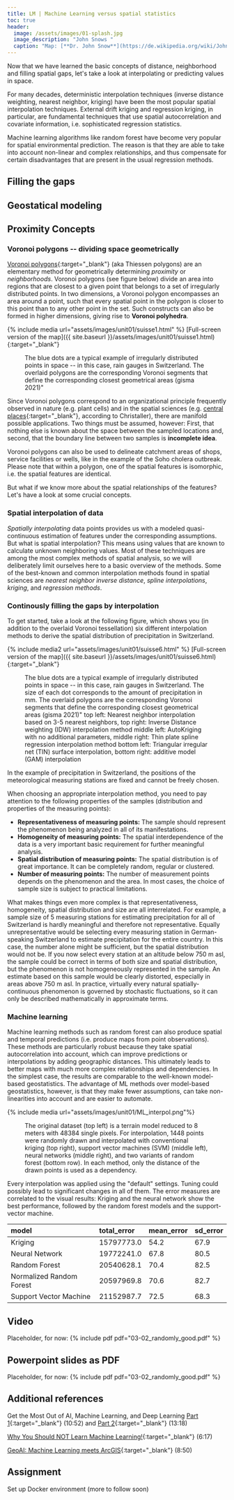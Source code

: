 ```yaml
--- 
title: LM | Machine Learning versus spatial statistics 
toc: true
header:
  image: /assets/images/01-splash.jpg
  image_description: "John Snows "
  caption: "Map: [**Dr. John Snow**](https://de.wikipedia.org/wiki/John_Snow_(Mediziner)) [Wellcome Library via wikimedia](https://w.wiki/QtV)"
---
```


Now that we have learned the basic concepts of distance, neighborhood and filling spatial gaps, let's take a look at interpolating or predicting values in space.

For many decades, deterministic interpolation techniques (inverse distance weighting, nearest neighbor, kriging) have been the most popular spatial interpolation techniques. External drift kriging and regression kriging, in particular, are fundamental techniques that use spatial autocorrelation and covariate information, i.e. sophisticated regression statistics.

Machine learning algorithms like random forest have become very popular for spatial environmental prediction. The reason is that they are able to take into account non-linear and complex relationships, and thus compensate for certain disadvantages that are present in the usual regression methods.


## Filling the gaps 
## Geostatical modeling 
## Proximity Concepts

### Voronoi polygons -- dividing space geometrically
[Voronoi polygons](https://en.wikipedia.org/wiki/Voronoi_diagram){:target="_blank"} (aka Thiessen polygons) are an elementary method for geometrically determining *proximity* or *neighborhoods*. Voronoi polygons (see figure below) divide an area into regions that are closest to a given point that belongs to a set of irregularly distributed points. In two dimensions, a Voronoi polygon encompasses an area around a point, such that every spatial point in the polygon is closer to this point than to any other point in the set. Such constructs can also be formed in higher dimensions, giving rise to **Voronoi polyhedra**.

{% include media url="assets/images/unit01/suisse1.html" %}
[Full-screen version of the map]({{ site.baseurl }}/assets/images/unit01/suisse1.html){:target="_blank"} 
<figure>
  <figcaption>The blue dots are a typical example of irregularly distributed points in space -- in this case, rain gauges in Switzerland. The overlaid polygons are the corresponding Voronoi segments that define the corresponding closest geometrical areas (gisma 2021)" </figcaption>
</figure>

Since Voronoi polygons correspond to an organizational principle frequently observed in nature (e.g. plant cells) and in the spatial sciences (e.g. [central places](https://en.wikipedia.org/wiki/Central_place_theory){:target="_blank"}, according to Christaller), there are manifold possible applications. Two things must be assumed, however: First, that nothing else is known about the space between the sampled locations and, second, that the boundary line between two samples is **incomplete idea**.

Voronoi polygons can also be used to delineate catchment areas of shops, service facilities or wells, like in the example of the Soho cholera outbreak. Please note that within a polygon, one of the spatial features is isomorphic, i.e. the spatial features are identical. 

But what if we know more about the spatial relationships of the features? Let's have a look at some crucial concepts.

### Spatial interpolation of data
*Spatially interpolating* data points provides us with a modeled quasi-continuous estimation of features under the corresponding assumptions. But what is spatial interpolation? This means using values that are known to calculate unknown neighboring values. Most of these techniques are among the most complex methods of spatial analysis, so we will deliberately limit ourselves here to a basic overview of the methods. Some of the best-known and common interpolation methods found in spatial sciences are *nearest neighbor* *inverse distance*, *spline interpolations*, *kriging*, and *regression methods*.

### Continously filling the gaps by interpolation
To get started, take a look at the following figure, which shows you (in addition to the overlaid Voronoi tessellation) six different interpolation methods to derive the spatial distribution of precipitation in Switzerland. 

{% include media2 url="assets/images/unit01/suisse6.html" %}
[Full-screen version of the map]({{ site.baseurl }}/assets/images/unit01/suisse6.html){:target="_blank"} 
<figure>
  <figcaption>The blue dots are a typical example of irregularly distributed points in space -- in this case, rain gauges in Switzerland. The size of each dot corresponds to the amount of precipitation in mm. The overlaid polygons are the corresponding Voronoi segments that define the corresponding closest geometrical areas (gisma 2021)" 
top left: Nearest neighbor interpolation based on 3-5 nearest neighbors, top right: Inverse Distance weighting (IDW) interpolation method
middle left: AutoKriging with no additional parameters, middle right: Thin plate spline regression interpolation method
bottom left: Triangular irregular net (TIN) surface interpolation, bottom right: additive model (GAM) interpolation 
  </figcaption>
</figure>


In the example of precipitation in Switzerland, the positions of the meteorological measuring stations are fixed and cannot be freely chosen.

When choosing an appropriate interpolation method, you need to pay attention to the following properties of the samples (distribution and properties of the measuring points):

* **Representativeness of measuring points:** The sample should represent the phenomenon being analyzed in all of its manifestations.
* **Homogeneity of measuring points:** The spatial interdependence of the data is a very important basic requirement for further meaningful analysis. 
* **Spatial distribution of measuring points:** The spatial distribution is of great importance. It can be completely random, regular or clustered. 
* **Number of measuring points:** The number of measurement points depends on the phenomenon and the area. In most cases, the choice of sample size is subject to practical limitations.

What makes things even more complex is that representativeness, homogeneity, spatial distribution and size are all interrelated. For example, a sample size of 5 measuring stations for estimating precipitation for all of Switzerland is hardly meaningful and therefore not representative. Equally unrepresentative would be selecting every measuring station in German-speaking Switzerland to estimate  precipitation for the entire country. In this case, the number alone might be sufficient, but the spatial distribution would not be. If you now select every station at an altitude below 750 m asl, the sample could be correct in terms of both size and spatial distribution, but the phenomenon is not homogeneously represented in the sample. An estimate based on this sample would be clearly distorted, especially in areas above 750 m asl. In practice, virtually every natural spatially-continuous phenomenon is governed by stochastic fluctuations, so it can only be described mathematically in approximate terms.


### Machine learning
Machine learning methods such as random forest can also produce spatial and temporal predictions (i.e. produce maps from point observations). 
These methods are particularly robust because they take spatial autocorrelation into account, which can improve predictions or interpolations by adding geographic distances. This ultimately leads to better maps with much more complex relationships and dependencies.
In the simplest case, the results are comparable to the well-known model-based geostatistics. The advantage of ML methods over model-based geostatistics, however, is that they make fewer assumptions, can take non-linearities into account and are easier to automate.

{% include media url="assets/images/unit01/ML_interpol.png"%}

<figure>
  <figcaption> The original dataset (top left) is a terrain model reduced to 8 meters with 48384 single pixels. 
For interpolation, 1448 points were randomly drawn and interpolated with conventional kriging (top right), support vector machines (SVM) (middle left), neural networks (middle right), and two variants of random forest (bottom row). In each method, only the distance of the drawn points is used as a dependency.   
  </figcaption>
</figure>

Every interpolation was applied using the "default" settings. Tuning could possibly lead to significant changes in all of them.
The error measures are correlated to the visual results: Kriging and the neural network show the best performance, followed by the random forest models and the support-vector machine.

<table>
 <thead>
  <tr>
   <th style="text-align:left;"> model </th>
   <th style="text-align:left;"> total_error </th>
   <th style="text-align:left;"> mean_error </th>
   <th style="text-align:left;"> sd_error </th>
  </tr>
 </thead>
<tbody>
  <tr>
   <td style="text-align:left;"> Kriging </td>
   <td style="text-align:left;"> 15797773.0 </td>
   <td style="text-align:left;"> 54.2 </td>
   <td style="text-align:left;"> 67.9 </td>
  </tr>
  <tr>
   <td style="text-align:left;"> Neural Network </td>
   <td style="text-align:left;"> 19772241.0 </td>
   <td style="text-align:left;"> 67.8 </td>
   <td style="text-align:left;"> 80.5 </td>
  </tr>
  <tr>
   <td style="text-align:left;"> Random Forest </td>
   <td style="text-align:left;"> 20540628.1 </td>
   <td style="text-align:left;"> 70.4 </td>
   <td style="text-align:left;"> 82.5 </td>
  </tr>
  <tr>
   <td style="text-align:left;"> Normalized Random Forest </td>
   <td style="text-align:left;"> 20597969.8 </td>
   <td style="text-align:left;"> 70.6 </td>
   <td style="text-align:left;"> 82.7 </td>
  </tr>
  <tr>
   <td style="text-align:left;"> Support Vector Machine </td>
   <td style="text-align:left;"> 21152987.7 </td>
   <td style="text-align:left;"> 72.5 </td>
   <td style="text-align:left;"> 68.3 </td>
  </tr>
</tbody>
</table>

## Video
Placeholder, for now:
{% include pdf pdf="03-02_randomly_good.pdf" %}

## Powerpoint slides as PDF
Placeholder, for now:
{% include pdf pdf="03-02_randomly_good.pdf" %}


## Additional references
Get the Most Out of AI, Machine Learning, and Deep Learning [Part 1](https://www.youtube.com/watch?v=KiKjforteXs){:target="_blank"} (10:52) and [Part 2](https://www.youtube.com/watch?v=Ys33AhNDwC4){:target="_blank"} (13:18)

[Why You Should NOT Learn Machine Learning!](https://youtu.be/reY50t2hbuM){:target="_blank"} (6:17)

[GeoAI: Machine Learning meets ArcGIS](https://youtu.be/aKq50YM8a8w){:target="_blank"} (8:50)


## Assignment
Set up Docker environment (more to follow soon)

